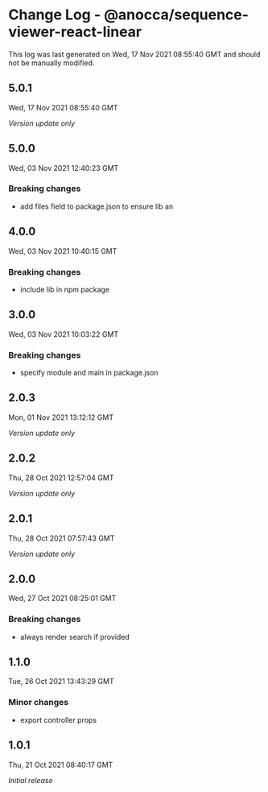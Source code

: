 # Change Log - @anocca/sequence-viewer-react-linear

This log was last generated on Wed, 17 Nov 2021 08:55:40 GMT and should not be manually modified.

## 5.0.1
Wed, 17 Nov 2021 08:55:40 GMT

_Version update only_

## 5.0.0
Wed, 03 Nov 2021 12:40:23 GMT

### Breaking changes

- add files field to package.json to ensure lib an

## 4.0.0
Wed, 03 Nov 2021 10:40:15 GMT

### Breaking changes

- include lib in npm package

## 3.0.0
Wed, 03 Nov 2021 10:03:22 GMT

### Breaking changes

- specify module and main in package.json

## 2.0.3
Mon, 01 Nov 2021 13:12:12 GMT

_Version update only_

## 2.0.2
Thu, 28 Oct 2021 12:57:04 GMT

_Version update only_

## 2.0.1
Thu, 28 Oct 2021 07:57:43 GMT

_Version update only_

## 2.0.0
Wed, 27 Oct 2021 08:25:01 GMT

### Breaking changes

- always render search if provided

## 1.1.0
Tue, 26 Oct 2021 13:43:29 GMT

### Minor changes

- export controller props

## 1.0.1
Thu, 21 Oct 2021 08:40:17 GMT

_Initial release_

